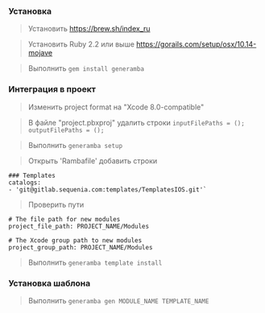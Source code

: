 ### Установка
> Установить https://brew.sh/index_ru

> Установить Ruby 2.2 или выше https://gorails.com/setup/osx/10.14-mojave

> Выполнить `gem install generamba`

### Интеграция в проект

> Изменить project format на "Xcode 8.0-compatible"

> В файле "project.pbxproj" удалить строки `inputFilePaths = ();` `outputFilePaths = ();`

> Выполнить `generamba setup`

> Открыть 'Rambafile' добавить строки

```
### Templates
catalogs:
- 'git@gitlab.sequenia.com:templates/TemplatesIOS.git'`
```
> Проверить пути

```
# The file path for new modules
project_file_path: PROJECT_NAME/Modules

# The Xcode group path to new modules
project_group_path: PROJECT_NAME/Modules
```

> Выполнить `generamba template install`

### Установка шаблона
> Выполнить `generamba gen MODULE_NAME TEMPLATE_NAME`
